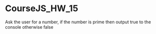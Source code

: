 # CourseJS_HW_15
Ask the user for a number, if the number is prime then output true to the console otherwise false
